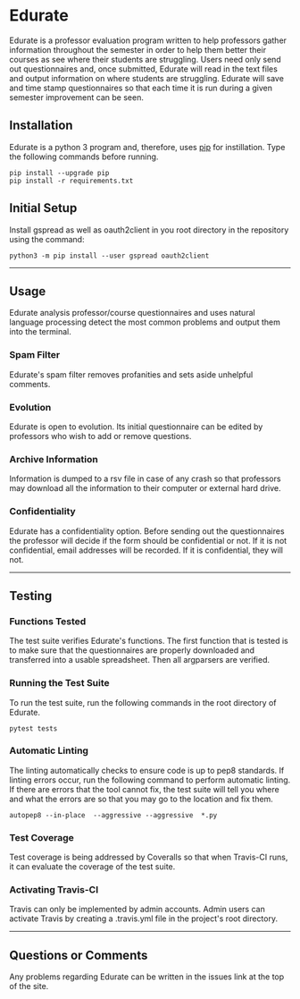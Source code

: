 
# Edurate

Edurate is a professor evaluation program written to help professors gather
information throughout the semester in order to help them better their courses
as see where their students are struggling. Users need only send out
questionnaires and, once submitted, Edurate will read in the text files and
output information on where students are struggling. Edurate will save and time
stamp questionnaires so that each time it is run during a given semester
improvement can be seen.

## Installation

Edurate is a python 3 program and, therefore, uses [pip](https://pip.pypa.io/en/stable/installing/)
for instillation. Type the following commands before running.

```shell
pip install --upgrade pip
pip install -r requirements.txt
```

## Initial Setup

Install gspread as well as oauth2client in you root directory in the repository using the command:

```shell
python3 -m pip install --user gspread oauth2client
```

---

## Usage

Edurate analysis professor/course questionnaires and uses natural language
processing detect the most common problems and output them into the terminal.

### Spam Filter

Edurate's spam filter removes profanities and sets aside unhelpful comments.

### Evolution

Edurate is open to evolution. Its initial questionnaire can be edited by
professors who wish to add or remove questions.

### Archive Information

Information is dumped to a rsv file in case of any crash so that professors may
download all the information to their computer or external hard drive.

### Confidentiality

Edurate has a confidentiality option. Before sending out the questionnaires the
professor will decide if the form should be confidential or not. If it is not
confidential, email addresses will be recorded. If it is confidential, they
will not.

---

## Testing

### Functions Tested

The test suite verifies Edurate's functions. The first function that is tested
is to make sure that the questionnaires are properly downloaded and transferred
into a usable spreadsheet. Then all argparsers are verified. 

### Running the Test Suite

To run the test suite, run the following commands in the root directory of
Edurate.

```shell
pytest tests
```

### Automatic Linting

The linting automatically checks to ensure code is up to pep8 standards.
If linting errors occur, run the following command to perform automatic linting.
If there are errors that the tool cannot fix, the test suite will tell you
where and what the errors are so that you may go to the location and fix them.

```shell
autopep8 --in-place  --aggressive --aggressive  *.py
```

### Test Coverage

Test coverage is being addressed by Coveralls so that when Travis-CI runs, it
can evaluate the coverage of the test suite.

### Activating Travis-CI

Travis can only be implemented by admin accounts. Admin users can activate
Travis by creating a .travis.yml file in the project's root directory.

---

## Questions or Comments

Any problems regarding Edurate can be written in the issues link at the top of
the site.

